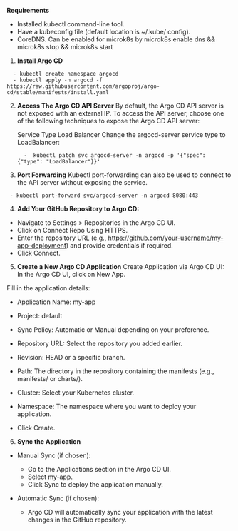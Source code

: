 **Requirements**

- Installed kubectl command-line tool.
- Have a kubeconfig file (default location is ~/.kube/ config). 
- CoreDNS. Can be enabled for microk8s by microk8s enable dns && microk8s stop && microk8s start

1. **Install Argo CD**
```
  - kubectl create namespace argocd
  - kubectl apply -n argocd -f https://raw.githubusercontent.com/argoproj/argo-cd/stable/manifests/install.yaml
```

2. **Access The Argo CD API Server**
    By default, the Argo CD API server is not exposed with an external IP. To access the API server, choose one of the following techniques to expose the Argo CD API server:

     Service Type Load Balancer
    Change the argocd-server service type to LoadBalancer:  
   ``` 
     -  kubectl patch svc argocd-server -n argocd -p '{"spec": {"type": "LoadBalancer"}}'
    ```
3. **Port Forwarding**
   Kubectl port-forwarding can also be used to connect to the API server without exposing the service.
  ```
   - kubectl port-forward svc/argocd-server -n argocd 8080:443 
   ```
4.  **Add Your GitHub Repository to Argo CD:**

   - Navigate to Settings > Repositories in the Argo CD UI.
   - Click on Connect Repo Using HTTPS.
   - Enter the repository URL (e.g., https://github.com/your-username/my-app-deployment) and provide credentials if required.
   - Click Connect.

5. **Create a New Argo CD Application**
    Create Application via Argo CD UI:
    In the Argo CD UI, click on New App. 

Fill in the application details:

   - Application Name: my-app
   - Project: default
   - Sync Policy: Automatic or Manual depending on your preference.
   - Repository URL: Select the repository you added earlier.
   - Revision: HEAD or a specific branch.
   - Path: The directory in the repository containing the manifests (e.g., manifests/ or charts/).
   - Cluster: Select your Kubernetes cluster.

   - Namespace: The namespace where you want to deploy your application.

   - Click Create.

6.  **Sync the Application** 
   - Manual Sync (if chosen):

       - Go to the Applications section in the Argo CD UI.
       - Select my-app.
       - Click Sync to deploy the application manually.

   - Automatic Sync (if chosen):

       - Argo CD will automatically sync your application with the latest changes in the GitHub repository.   
